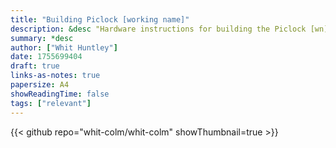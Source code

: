 ```yaml
---
title: "Building Piclock [working name]"
description: &desc "Hardware instructions for building the Piclock [wn]"
summary: *desc
author: ["Whit Huntley"]
date: 1755699404
draft: true
links-as-notes: true
papersize: A4
showReadingTime: false
tags: ["relevant"]
---
```


{{< github repo="whit-colm/whit-colm" showThumbnail=true >}}